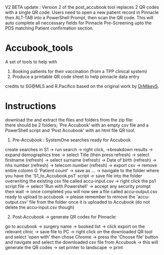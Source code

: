 V2 BETA update :  Version 2 of the post_accubook tool replaces 2 QR codes with a single QR code. Users need to open a new patient record in Pinnacle then ALT-TAB into a PowerShell Prompt, then scan the QR code.  This will auto complete all neccessary fields for Pinnacle Pre-Screening upto the PDS matching Patient confirmation section.

# Accubook_tools

A set of tools to help with
1. Booking patients for their vaccination (from a TPP clinical system)
2. Produce a printable QR code sheet to help pinnacle data entry

credits to 
SG@MLS and R.Pacifico based on the original work by [DrMikeyS](https://github.com/DrMikeyS/COVIDVaccinePatientSlips).


# Instructions

download the and extract the files and folders from the zip file:  
there should be 2 folders; 'Pre Accubook' with an empty csv file and a PowerShell script and 'Post Accubook' with an html file QR tool.

1. Pre-Accubook : SystemOne searches ready for Accubook

create searches in S1 -> run search -> right click, ->breakdown results -> expand demographics tree -> select Title (then press refresh)
-> select firstname (refresh) -> select surname (refresh) -> Date of birth (refresh) -> nhs number (refresh) -> telecom number (refresh) 
-> export csv -> remove entire colomn G  'Patient count' -> save as ... 
-> navigate to the folder where you have the 'S1_to_Accubook.ps1' script
-> save file into the folder overwriting the existing csv file called accu-input.csv 
-> right click the ps1 script file -> select 'Run with Powershell' 
-> accept any security prompt then wait -> once completed you will now see a file called accu-output.csv ready to upload to accubook 
-> please remember to remove the 'accu-output.csv' file from the folder once it is uploaded to Accubook (do not delete the accu-input.csv though)


2. Post-Accubook  -> generate QR codes for Pinnacle:

go to accubook -> surgery name -> booked list -> click export on the relevant clinic -> save file to PC 
-> right click on the downloaded QR tool and select 'open with' then chose Chrome 
-> press the 'Choose file' button and navigate and select the downloaded csv file from Accubook 
-> this will generate the QR codes -> set printer to landscape -> print
